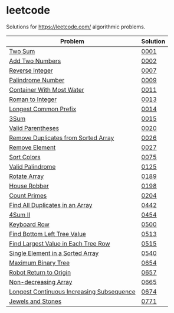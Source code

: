 # leetcode

Solutions for https://leetcode.com/ algorithmic problems.

| Problem  | Solution |
| ------------- | ------------- |
| [Two Sum](https://leetcode.com/problems/two-sum/) | [0001](https://github.com/varvara-krasavina/leetcode/blob/master/0001.py) |
| [Add Two Numbers](https://leetcode.com/problems/add-two-numbers/) | [0002](https://github.com/varvara-krasavina/leetcode/blob/master/0002.py) |
| [Reverse Integer](https://leetcode.com/problems/reverse-integer/)|[0007](https://github.com/varvara-krasavina/leetcode/blob/master/0007.py) |
| [Palindrome Number](https://leetcode.com/problems/palindrome-number/) | [0009](https://github.com/varvara-krasavina/leetcode/blob/master/0009.py) |
| [Container With Most Water](https://leetcode.com/problems/container-with-most-water/) | [0011](https://github.com/varvara-krasavina/leetcode/blob/master/0011.py) |
| [Roman to Integer](https://leetcode.com/problems/roman-to-integer/) | [0013](https://github.com/varvara-krasavina/leetcode/blob/master/0013.py) |
| [Longest Common Prefix](https://leetcode.com/problems/longest-common-prefix/) | [0014](https://github.com/varvara-krasavina/leetcode/blob/master/0014.py) |
| [3Sum](https://leetcode.com/problems/3sum/) | [0015](https://github.com/varvara-krasavina/leetcode/blob/master/0015.py) |
| [Valid Parentheses](https://leetcode.com/problems/valid-parentheses/) | [0020](https://github.com/varvara-krasavina/leetcode/blob/master/0020.py) |
| [Remove Duplicates from Sorted Array](https://leetcode.com/problems/remove-duplicates-from-sorted-array/) | [0026](https://github.com/varvara-krasavina/leetcode/blob/master/0026.py) |
| [Remove Element](https://leetcode.com/problems/remove-element/) | [0027](https://github.com/varvara-krasavina/leetcode/blob/master/0027.py) |
| [Sort Colors](https://leetcode.com/problems/sort-colors/) | [0075](https://github.com/varvara-krasavina/leetcode/blob/master/0075.py) |
| [Valid Palindrome](https://leetcode.com/problems/valid-palindrome/)  | [0125](https://github.com/varvara-krasavina/leetcode/blob/master/0125.py)  |
| [Rotate Array](https://leetcode.com/problems/rotate-array/)  | [0189](https://github.com/varvara-krasavina/leetcode/blob/master/0189.py) |
| [House Robber](https://leetcode.com/problems/house-robber/) | [0198](https://github.com/varvara-krasavina/leetcode/blob/master/0198.py) |
| [Count Primes](https://leetcode.com/problems/count-primes/) | [0204](https://github.com/varvara-krasavina/leetcode/blob/master/0204.py) |
| [Find All Duplicates in an Array](https://leetcode.com/problems/find-all-duplicates-in-an-array/) | [0442](https://github.com/varvara-krasavina/leetcode/blob/master/0442.py) |
| [4Sum II](https://leetcode.com/problems/4sum-ii/) | [0454](https://github.com/varvara-krasavina/leetcode/blob/master/0454.py) |
| [Keyboard Row](https://leetcode.com/problems/keyboard-row/) | [0500](https://github.com/varvara-krasavina/leetcode/blob/master/0500.py) |
| [Find Bottom Left Tree Value](https://leetcode.com/problems/find-bottom-left-tree-value/) | [0513](https://github.com/varvara-krasavina/leetcode/blob/master/0513.py) |
| [Find Largest Value in Each Tree Row](https://leetcode.com/problems/find-largest-value-in-each-tree-row/) | [0515](https://github.com/varvara-krasavina/leetcode/blob/master/0515.py) |
| [Single Element in a Sorted Array](https://leetcode.com/problems/single-element-in-a-sorted-array/) | [0540](https://github.com/varvara-krasavina/leetcode/blob/master/0540.py) |
| [Maximum Binary Tree](https://leetcode.com/problems/maximum-binary-tree/) | [0654](https://github.com/varvara-krasavina/leetcode/blob/master/0654.py) |
| [Robot Return to Origin](https://leetcode.com/problems/robot-return-to-origin/) | [0657](https://github.com/varvara-krasavina/leetcode/blob/master/0657.py) |
| [Non-decreasing Array](https://leetcode.com/problems/non-decreasing-array/) | [0665](https://github.com/varvara-krasavina/leetcode/blob/master/0665.py) |
| [Longest Continuous Increasing Subsequence](https://leetcode.com/problems/longest-continuous-increasing-subsequence/) | [0674](https://github.com/varvara-krasavina/leetcode/blob/master/0674.py) |
| [Jewels and Stones](https://leetcode.com/problems/jewels-and-stones/) | [0771](https://github.com/varvara-krasavina/leetcode/blob/master/0771.py) |
